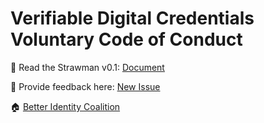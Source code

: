# Verifiable Digital Credentials Voluntary Code of Conduct

📄 Read the Strawman v0.1: [Document](doc.md)

💬 Provide feedback here: [New Issue](https://github.com/Better-Identity-Coalition/vdc-governance-codeofconduct/issues/new?template=feedback.yml)

🏠 [Better Identity Coalition](https://www.betteridentity.org)
